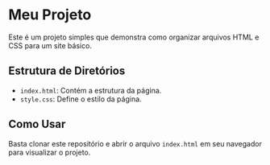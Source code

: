 # Meu Projeto

Este é um projeto simples que demonstra como organizar arquivos HTML e CSS para um site básico.

## Estrutura de Diretórios

- `index.html`: Contém a estrutura da página.
- `style.css`: Define o estilo da página.

## Como Usar

Basta clonar este repositório e abrir o arquivo `index.html` em seu navegador para visualizar o projeto.
